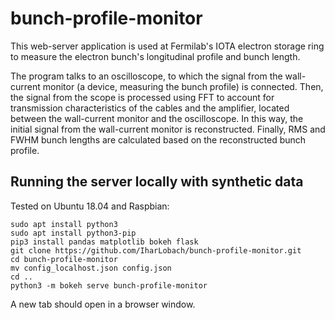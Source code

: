 # bunch-profile-monitor
This web-server application is used at Fermilab's IOTA electron storage ring to measure the electron bunch's longitudinal profile and bunch length.

The program talks to an oscilloscope, to which the signal from the wall-current monitor (a device, measuring the bunch profile) is connected. Then, the signal from the scope is processed using FFT to account for transmission characteristics of the cables and the amplifier, located between the wall-current monitor and the oscilloscope. In this way, the initial signal from the wall-current monitor is reconstructed. Finally, RMS and FWHM bunch lengths are calculated based on the reconstructed bunch profile.

## Running the server locally with synthetic data
Tested on Ubuntu 18.04 and Raspbian:
```
sudo apt install python3
sudo apt install python3-pip
pip3 install pandas matplotlib bokeh flask
git clone https://github.com/IharLobach/bunch-profile-monitor.git
cd bunch-profile-monitor
mv config_localhost.json config.json
cd ..
python3 -m bokeh serve bunch-profile-monitor
```
A new tab should open in a browser window.

